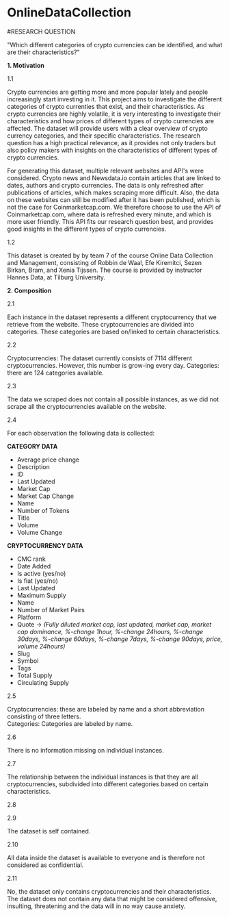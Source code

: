 # OnlineDataCollection

#RESEARCH QUESTION

"Which different categories of crypto currencies can be identified, and what are their characteristics?"

__1. Motivation__

1.1
 
Crypto currencies are getting more and more popular lately and people increasingly start investing in it. This project aims to investigate the different categories of crypto currenties that exist, and their characteristics. As crypto currencies are highly volatile, it is very interesting to investigate their characteristics and how prices of different types of crypto currencies are affected. The dataset will provide users with a clear overview of crypto currency categories, and their specific characteristics. The research question has a high practical relevance, as it provides not only traders but also policy makers with insights on the characteristics of different types of crypto currencies. 

For generating this dataset, multiple relevant websites and API's were considered. Crypto news and Newsdata.io contain articles that are linked to dates, authors and crypto currencies. The data is only refreshed after publications of articles, which makes scraping more difficult. Also, the data on these websites can still be modified after it has been published, which is not the case for Coinmarketcap.com. We therefore choose to use the API of Coinmarketcap.com, where data is refreshed every minute, and which is more user friendly. This API fits our research question best, and provides good insights in the different types of crypto currencies.

1.2

This dataset is created by by team 7 of the course Online Data Collection and Management, consisting of Robbin de Waal, Efe Kiremitci, Sezen Birkan, Bram, and Xenia Tijssen. The course is provided by instructor Hannes Data, at Tilburg University.

__2. Composition__

2.1

Each instance in the dataset represents a different cryptocurrency that we retrieve from the website. These cryptocurrencies are divided into categories. These categories are based on/linked to certain characteristics.

2.2

Cryptocurrencies: The dataset currently consists of 7114 different cryptocurrencies. However, this number is grow-ing every day. 
Categories: there are 124 categories available.

2.3 

The data we scraped does not contain all possible instances, as we did not scrape all the cryptocurrencies available on the website. 

2.4

For each observation the following data is collected: 

__CATEGORY DATA__
- Average price change
- Description
- ID
- Last Updated
- Market Cap
- Market Cap Change
- Name
- Number of Tokens
- Title
- Volume
- Volume Change

__CRYPTOCURRENCY DATA__
- CMC rank 
- Date Added
- Is active (yes/no)
- Is fiat (yes/no)
- Last Updated
- Maximum Supply
- Name
- Number of Market Pairs
- Platform
- Quote -> _(Fully diluted market cap, last updated, market cap, market cap dominance, %-change 1hour, %-change 24hours, %-change 30days, %-change 60days, %-change 7days, %-change 90days, price, volume 24hours)_
- Slug
- Symbol
- Tags
- Total Supply
- Circulating Supply

2.5

Cryptocurrencies: these are labeled by name and a short abbreviation consisting of three letters.  
Categories: Categories are labeled by name. 

2.6

There is no information missing on individual instances. 

2.7

The relationship between the individual instances is that they are all cryptocurrencies, subdivided into different categories based on certain characteristics. 

2.8

2.9

The dataset is self contained.

2.10

All data inside the dataset is available to everyone and is therefore not considered as confidential. 

2.11

No, the dataset only contains cryptocurrencies and their characteristics. The dataset does not contain any data that might be considered offensive, insulting, threatening and the data will in no way cause anxiety. 
